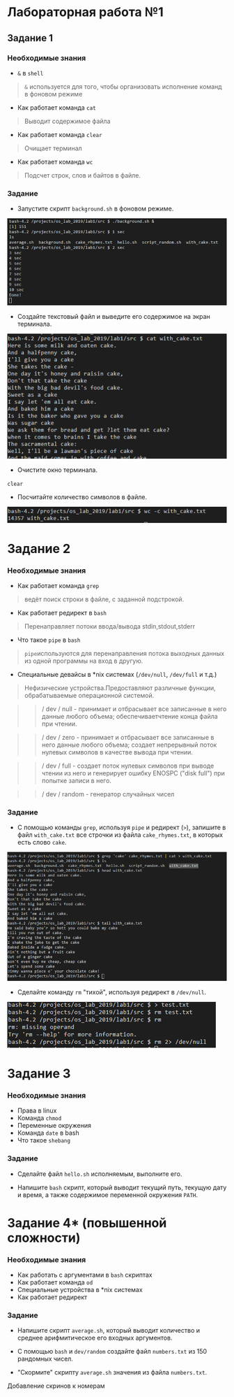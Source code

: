 # Лабораторная работа №1

## Задание 1

### Необходимые знания

* `&` в `shell`

> `&` используется для того, чтобы организовать исполнение команд в фоновом режиме

* Как работает команда `cat`

> Выводит содержимое файла

* Как работает команда `clear`

> Очищает терминал

* Как работает команда `wc`

> Подсчет строк, слов и байтов в файле.


### Задание

* Запустите скрипт `background.sh` в фоновом режиме.

![background с &](pics/background.png)

* Создайте текстовый файл и выведите его содержимое на экран терминала.

![cat](pics/cat.png)

* Очистите окно терминала.

`clear`

* Посчитайте количество символов в файле.

![wc](pics/wc.png)

# Задание 2

### Необходимые знания

* Как работает команда `grep`

> ведёт поиск строки в файле, с заданной подстрокой.

* Как работает редирект в `bash`

> Перенаправляет потоки ввода/вывода stdin,stdout,stderr 

* Что такое `pipe` в `bash`

> `pipe`используются для перенаправления потока выходных данных из одной программы на вход в другую.

* Специальные девайсы в *nix системах (`/dev/null`, `/dev/full` и т.д.)

> Нефизические устройства.Предоставляют различные функции, обрабатываемые операционной системой.

>>/ dev / null  - принимает и отбрасывает все записанные в него данные любого объема; обеспечиваетчтение конца файла при чтении.

>>/ dev / zero  - принимает и отбрасывает все записанные в него данные любого объема; создает непрерывный поток нулевых символов в качестве вывода при чтении.

>>/ dev / full  - создает поток нулевых символов при выводе чтении из него и генерирует ошибку ENOSPC ("disk full") при попытке записи в него.

>>/ dev / random - генератор случайных чисел


### Задание

* С помощью команды `grep`, используя `pipe` и редирект (`>`), запишите в файл `with_cake.txt` все строчки из файла `cake_rhymes.txt`, в которых есть слово `cake`.

![grep](pics/grep.png)

* Сделайте команду `rm` "тихой", используя редирект в `/dev/null`.

![rm_task2](pics/rm_task2.png)

# Задание 3

### Необходимые знания

* Права в linux
* Команда `chmod`
* Переменные окружения
* Команда `date` в bash
* Что такое `shebang`

### Задание

* Сделайте файл `hello.sh` исполняемым, выполните его.

* Напишите `bash` скрипт, который выводит текущий путь, текущую дату и время, а также содержимое переменной окружения `PATH`.


# Задание 4\* (повышенной сложности)

### Необходимые знания

* Как работать с аргументами в `bash` скриптах
* Как работает команда `od`
* Специальные устройства в *nix системах
* Как работает редирект

### Задание

* Напишите скрипт `average.sh`, который выводит количество и среднее арифмитическое его входных аргументов.

* С помощью `bash` и `dev/random` создайте файл `numbers.txt` из 150 рандомных чисел.

* "Скормите" скрипту `average.sh` значения из файла `numbers.txt`.

Добавление скринов к номерам